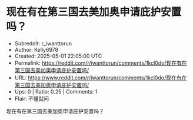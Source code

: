 # 现在有在第三国去美加奥申请庇护安置吗？

- Subreddit: r_iwanttorun
- Author: Kelly6978
- Created: 2025-05-01 22:05:00 UTC
- Permalink: https://reddit.com/r/iwanttorun/comments/1kcl0do/现在有在第三国去美加奥申请庇护安置吗/
- URL: https://www.reddit.com/r/iwanttorun/comments/1kcl0do/现在有在第三国去美加奥申请庇护安置吗/
- Ups: 0 | Ratio: 0.25 | Comments: 1
- Flair: 不懂就问


现在有在第三国去美加奥申请庇护安置吗？

